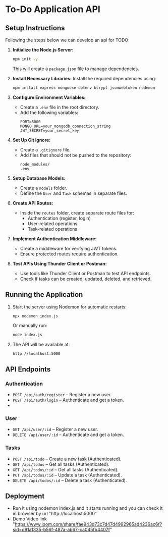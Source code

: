 # To-Do Application API

## Setup Instructions

Following the steps below we can develop an api for TODO:

1. **Initialize the Node.js Server:**
   ```sh
   npm init -y
   ```
   This will create a `package.json` file to manage dependencies.

2. **Install Necessary Libraries:**
   Install the required dependencies using:
   ```sh
   npm install express mongoose dotenv bcrypt jsonwebtoken nodemon
   ```

3. **Configure Environment Variables:**
   - Create a `.env` file in the root directory.
   - Add the following variables:
     ```env
     PORT=5000
     MONGO_URL=your_mongodb_connection_string
     JWT_SECRET=your_secret_key
     ```

4. **Set Up Git Ignore:**
   - Create a `.gitignore` file.
   - Add files that should not be pushed to the repository:
     ```
     node_modules/
     .env
     ```

5. **Setup Database Models:**
   - Create a `models` folder.
   - Define the `User` and `Task` schemas in separate files.

6. **Create API Routes:**
   - Inside the `routes` folder, create separate route files for:
     - Authentication (register, login)
     - User-related operations
     - Task-related operations

7. **Implement Authentication Middleware:**
   - Create a middleware for verifying JWT tokens.
   - Ensure protected routes require authentication.

8. **Test APIs Using Thunder Client or Postman:**
   - Use tools like Thunder Client or Postman to test API endpoints.
   - Check if tasks can be created, updated, deleted, and retrieved.

## Running the Application

1. Start the server using Nodemon for automatic restarts:
   ```sh
   npx nodemon index.js
   ```
   Or manually run:
   ```sh
   node index.js
   ```

2. The API will be available at:
   ```
   http://localhost:5000
   ```

## API Endpoints

### Authentication
- `POST /api/auth/register` – Register a new user.
- `POST /api/auth/login` – Authenticate and get a token.
- 
### User
- `GET /api/user/:id` – Register a new user.
- `DELETE /api/user/:id` – Authenticate and get a token.

### Tasks
- `POST /api/todo` – Create a new task (Authenticated).
- `GET /api/todos` – Get all tasks (Authenticated).
- `GET /api/todos/:id` – Get all tasks (Authenticated).
- `PUT /api/todos/:id` – Update a task (Authenticated).
- `DELETE /api/todos/:id` – Delete a task (Authenticated).

## Deployment
- Run it using nodemon index.js and it starts running and you can check it in browser by url "http://localhost:5000"
- Demo Video link "https://www.loom.com/share/fae943d73c7d47d4992965ad4236ac6f?sid=d91a1335-b56f-487a-ab67-ca045fb4407f"


